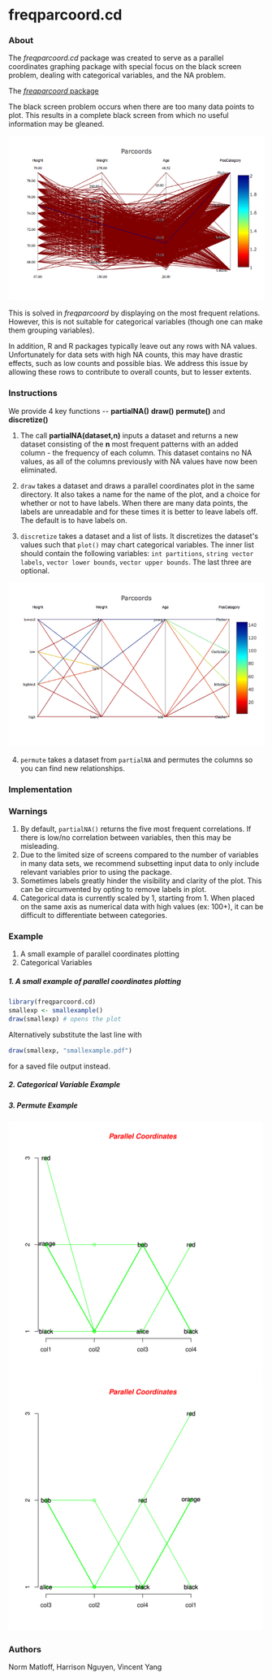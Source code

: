 # freqparcoord.cd

### About

The *freqparcoord.cd* package was created to serve as a parallel
coordinates graphing package with special focus on the black screen
problem, dealing with categorical variables, and the NA problem. 

The [*freqparcoord* package](https://cran.r-project.org/web/packages/freqparcoord/index.html)

The black screen problem occurs when there are too many data points to
plot. This results in a complete black screen from which no useful
information may be gleaned. 

![Black Screen mlb](black-screen-mlb.png)

This is solved in *freqparcoord* by
displaying on the most frequent relations.  However, this is not
suitable for categorical variables (though one can make them grouping
variables).

In addition, R and R packages typically leave out any rows with NA
values. Unfortunately for data sets with high NA counts, this may have
drastic effects, such as low counts and possible bias. We address this
issue by allowing these rows to contribute to overall counts, but to
lesser extents.

### Instructions

We provide 4 key functions -- **partialNA()** **draw()** **permute()** and
**discretize()**  

1. The call **partialNA(dataset,n)** inputs a dataset and
returns a new dataset consisting of the **n** most frequent patterns
with an added column -
the frequency of each column.  This dataset contains no NA values, as
all of the columns previously with NA values have now been eliminated. 

2. `draw` takes a dataset and draws a parallel coordinates plot in the same directory. It
also takes a name for the name of the plot, and a choice for whether or not to have labels. When there are 
many data points, the labels are unreadable and for these times it is better to leave labels off. The default is 
to have labels on. 

3. `discretize` takes a dataset and a list of lists. It discretizes the dataset's values such that `plot()` may chart 
categorical variables.
The inner list should contain the following variables: `int partitions`, `string vector labels`, `vector lower bounds`, 
`vector upper bounds`. The last three are optional.

![Discretized mlb data](discretize-mlb.png)

4. `permute` takes a dataset from `partialNA` and permutes the columns so you can find new relationships.

### Implementation

### Warnings
1. By default, `partialNA()` returns the five most frequent correlations. If there is low/no correlation between 
variables, then this may be misleading.
2. Due to the limited size of screens compared to the number of variables in many data sets, we recommend subsetting 
input data to only include
relevant variables prior to using the package.
3. Sometimes labels greatly hinder the visibility and clarity of the plot. This can be circumvented by opting to remove 
labels in plot.
4. Categorical data is currently scaled by 1, starting from 1. When placed on the same axis as numerical data with high 
values (ex: 100+), it can
be difficult to differentiate between categories.

### Example
1. A small example of parallel coordinates plotting
2. Categorical Variables

##### 1. A small example of parallel coordinates plotting
```R
library(freqparcoord.cd)
smallexp <- smallexample()
draw(smallexp) # opens the plot
```

Alternatively substitute the last line with 
```R
draw(smallexp, "smallexample.pdf")
```
for a saved file output instead.

##### 2. Categorical Variable Example

##### 3. Permute Example
<img src="permute_1.png" alt="Before Permute" width="500"/> <img src="permute_2.png" alt="After Permute" width="500"/>

### Authors
Norm Matloff, Harrison Nguyen, Vincent Yang
